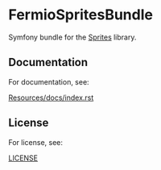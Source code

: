 # FermioSpritesBundle

Symfony bundle for the [Sprites](https://github.com/fermio/Sprites) library.

## Documentation

For documentation, see:

[Resources/docs/index.rst](Resources/docs/index.rst)

## License

For license, see:

[LICENSE](LICENSE)
